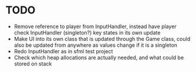 # TODO

- Remove reference to player from InputHandler, instead have player check InputHandler (singleton?) key states in its own update
- Make UI into its own class that is updated through the Game class, could also be updated from anywhere as values change if it is a singleton
- Redo InputHandler as in sfml test project
- Check which heap allocations are actually needed, and what could be stored on stack
